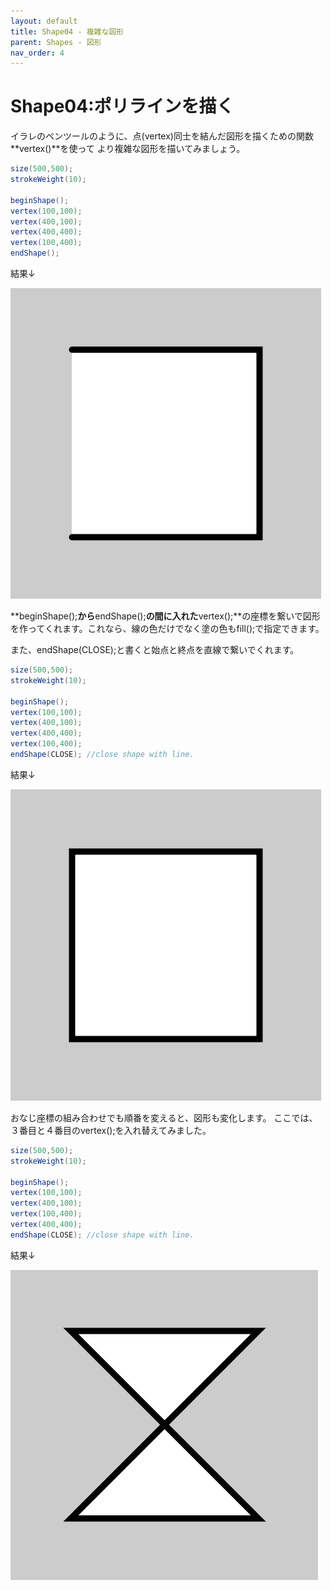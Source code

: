 ```yaml
---
layout: default
title: Shape04 - 複雑な図形
parent: Shapes - 図形
nav_order: 4
---
```


# Shape04:ポリラインを描く
イラレのペンツールのように、点(vertex)同士を結んだ図形を描くための関数**vertex()**を使って
より複雑な図形を描いてみましょう。

```java
size(500,500);
strokeWeight(10);

beginShape();
vertex(100,100);
vertex(400,100);
vertex(400,400);
vertex(100,400);
endShape();
```

結果↓

<img src="../assets/vertex_open.png" alt="hi" class="inline"/>

**beginShape();**から**endShape();**の間に入れた**vertex();**の座標を繋いで図形を作ってくれます。これなら、線の色だけでなく塗の色もfill();で指定できます。

また、endShape(CLOSE);と書くと始点と終点を直線で繋いでくれます。

```java
size(500,500);
strokeWeight(10);

beginShape();
vertex(100,100);
vertex(400,100);
vertex(400,400);
vertex(100,400);
endShape(CLOSE); //close shape with line.
```

結果↓

<img src="../assets/vertex_close.png" alt="hi" class="inline"/>

おなじ座標の組み合わせでも順番を変えると、図形も変化します。
ここでは、３番目と４番目のvertex();を入れ替えてみました。

```java
size(500,500);
strokeWeight(10);

beginShape();
vertex(100,100);
vertex(400,100);
vertex(100,400);
vertex(400,400);
endShape(CLOSE); //close shape with line.
```

結果↓

<img src="../assets/vertex_twist.png" alt="hi" class="inline"/>
